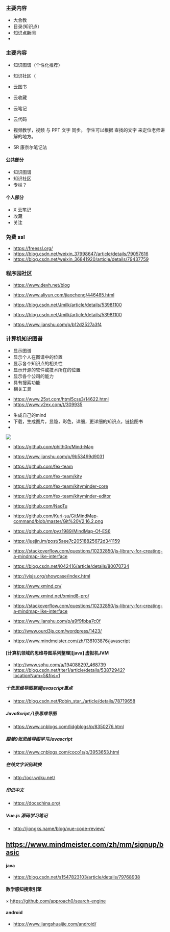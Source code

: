 ### 主要内容
* 大合教
* 目录(知识点）
* 知识点新闻
* 

### 主要内容
* 知识图谱（个性化推荐）
* 知识社区（
* 云图书
* 云收藏
* 云笔记
* 云代码
* 视频教学，视频 与 PPT 文字 同步。 学生可以根据 查找的文字 来定位老师讲解的地方。

* 5R 康奈尔笔记法

#### 公共部分
* 知识图谱
* 知识社区
* 专栏？

#### 个人部分

* X 云笔记
* 收藏
* 关注







### 免费 ssl
* https://freessl.org/
* https://blog.csdn.net/weixin_37998647/article/details/79057616
* https://blog.csdn.net/weixin_36841920/article/details/79437759

### 程序园社区

* https://www.devh.net/blog

* https://www.aliyun.com/jiaocheng/446485.html
* https://blog.csdn.net/Jmilk/article/details/53981100
* https://blog.csdn.net/Jmilk/article/details/53981100
* https://www.jianshu.com/p/b12d2527a3f4

### 计算机知识图谱

* 显示图谱
* 显示个人在图谱中的位置
* 显示各个知识点的相关性
* 显示开源的软件或技术所在的位置
* 显示各个公司的能力
* 具有搜索功能
* 相关工具

- https://www.25xt.com/html5css3/14622.html
- https://www.v2ex.com/t/309935

* 生成自己的mind
* 下载，生成图片，显隐，彩色，详细，更详细的知识点，链接图书
* 

![](https://github.com/asialiugf/blogs/blob/master/image/foobarmind001.png)

* https://github.com/phith0n/Mind-Map

* https://www.jianshu.com/p/9b53499d9031

* https://github.com/fex-team
* https://github.com/fex-team/kity
* https://github.com/fex-team/kityminder-core
* https://github.com/fex-team/kityminder-editor

* https://github.com/NaoTu
* https://github.com/Kuri-su/GitMindMap-command/blob/master/Git%20V2.16.2.png

* https://github.com/pyz1989/MindMap-Of-ES6

* https://juejin.im/post/5aee7c20518825672d341159
* https://stackoverflow.com/questions/10232850/js-library-for-creating-a-mindmap-like-interface

* https://blog.csdn.net/i042416/article/details/80070734
* http://visjs.org/showcase/index.html
* https://www.xmind.cn/
* https://www.xmind.net/xmind8-pro/

* https://stackoverflow.com/questions/10232850/js-library-for-creating-a-mindmap-like-interface
* https://www.jianshu.com/p/a9f9fbba7c0f
* http://www.ourd3js.com/wordpress/1423/

* https://www.mindmeister.com/zh/138103876/javascript

#### [计算机领域的思维导图系列整理][java] 虚拟机JVM
* http://www.sohu.com/a/194088297_468739
* https://blog.csdn.net/titer1/article/details/53872942?locationNum=5&fps=1
##### 十张思维导图掌握javascript重点
* https://blog.csdn.net/Robin_star_/article/details/78719658
##### JavaScript八张思维导图
* https://www.cnblogs.com/lidgblogs/p/8350276.html
##### 跟着9张思维导图学习Javascript
* https://www.cnblogs.com/coco1s/p/3953653.html
##### 在线文字识别转换
* http://ocr.wdku.net/
##### 印记中文
* https://docschina.org/
##### Vue.js 源码学习笔记
* http://jiongks.name/blog/vue-code-review/

## https://www.mindmeister.com/zh/mm/signup/basic

#### java
* https://blog.csdn.net/s1547823103/article/details/79768938

#### 数学感知搜索引擎
× https://github.com/approach0/search-engine

#### android 
* https://www.jiangshuaijie.com/android/
